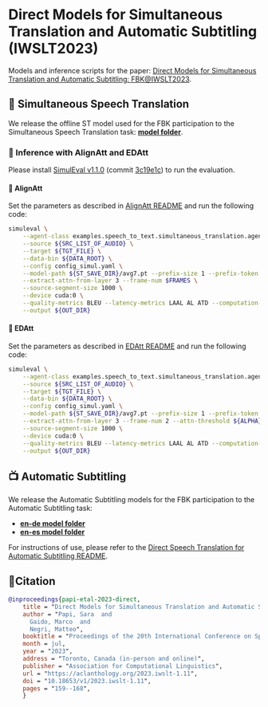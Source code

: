# Direct Models for Simultaneous Translation and Automatic Subtitling (IWSLT2023)
Models and inference scripts for the paper: [Direct Models for Simultaneous Translation and Automatic Subtitling: FBK@IWSLT2023](https://aclanthology.org/2023.iwslt-1.11/).

## 💬 Simultaneous Speech Translation

We release the offline ST model used for the FBK participation to the Simultaneous Speech Translation task: [**model folder**](https://fbk-my.sharepoint.com/:f:/g/personal/spapi_fbk_eu/EnnwDZFnXJdNjlhrKPqtNm8BHPz2d0E316Pp-yBy-dBpTg?e=Vhdvaw).

### 🤖 Inference with AlignAtt and EDAtt
Please install [SimulEval v1.1.0](https://github.com/facebookresearch/SimulEval/) (commit [3c19e1c](https://github.com/facebookresearch/SimulEval/commit/3c19e1c5e5deee043ab938d9b51996d5578b626c)) to run the evaluation.

#### 📌 AlignAtt
Set the parameters as described in [AlignAtt README](fbk_works/ALIGNATT_SIMULST_AGENT_INTERSPEECH2023.md) and 
run the following code:
```bash
simuleval \
    --agent-class examples.speech_to_text.simultaneous_translation.agents.v1_1.simul_offline_alignatt.AlignAttSTAgent \
    --source ${SRC_LIST_OF_AUDIO} \
    --target ${TGT_FILE} \
    --data-bin ${DATA_ROOT} \
    --config config_simul.yaml \
    --model-path ${ST_SAVE_DIR}/avg7.pt --prefix-size 1 --prefix-token "nomt" \
    --extract-attn-from-layer 3 --frame-num $FRAMES \
    --source-segment-size 1000 \
    --device cuda:0 \
    --quality-metrics BLEU --latency-metrics LAAL AL ATD --computation-aware \
    --output ${OUT_DIR}
```

#### 📌 EDAtt
Set the parameters as described in [EDAtt README](fbk_works/EDATT_SIMULST_AGENT_ACL2023.md) and 
run the following code:
```bash
simuleval \
    --agent-class examples.speech_to_text.simultaneous_translation.agents.v1_1.simul_offline_edatt.EDAttSTAgent \
    --source ${SRC_LIST_OF_AUDIO} \
    --target ${TGT_FILE} \
    --data-bin ${DATA_ROOT} \
    --config config_simul.yaml \
    --model-path ${ST_SAVE_DIR}/avg7.pt --prefix-size 1 --prefix-token "nomt" \
    --extract-attn-from-layer 3 --frame-num 2 --attn-threshold ${ALPHA} \
    --source-segment-size 1000 \
    --device cuda:0 \
    --quality-metrics BLEU --latency-metrics LAAL AL ATD --computation-aware \
    --output ${OUT_DIR}
```

## 📺 Automatic Subtitling

We release the Automatic Subtitling models for the FBK participation to the Automatic Subtitling task: 
- [**en-de model folder**](https://fbk-my.sharepoint.com/:f:/g/personal/spapi_fbk_eu/Es7feuTJ0phEqt450DN7clYBa_GdFfoZxpL5rBf-ix4ubQ?e=fxb01K) 
- [**en-es model folder**](https://fbk-my.sharepoint.com/:f:/g/personal/spapi_fbk_eu/Emn1YEgB2iBIq2LhMY4lNUcBnriFPTaUmHgWEXtJmM89xQ?e=UePzIQ)

For instructions of use, please refer to the [Direct Speech Translation for Automatic Subtitling README](fbk_works/DIRECT_SUBTITLING.md).

## 📍Citation
```bibtex
@inproceedings{papi-etal-2023-direct,
    title = "Direct Models for Simultaneous Translation and Automatic Subtitling: {FBK}@{IWSLT}2023",
    author = "Papi, Sara  and
      Gaido, Marco  and
      Negri, Matteo",
    booktitle = "Proceedings of the 20th International Conference on Spoken Language Translation (IWSLT 2023)",
    month = jul,
    year = "2023",
    address = "Toronto, Canada (in-person and online)",
    publisher = "Association for Computational Linguistics",
    url = "https://aclanthology.org/2023.iwslt-1.11",
    doi = "10.18653/v1/2023.iwslt-1.11",
    pages = "159--168",
    }
```
